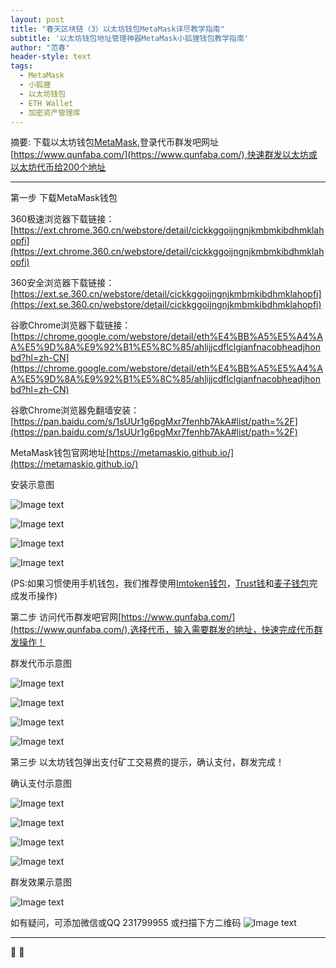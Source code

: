 ```yaml
---
layout: post
title: "春天区块链（3）以太坊钱包MetaMask详尽教学指南"
subtitle: '以太坊钱包地址管理神器MetaMask小狐狸钱包教学指南'
author: "范春"
header-style: text
tags:
  - MetaMask
  - 小狐狸
  - 以太坊钱包
  - ETH Wallet
  - 加密资产管理库
---
```


摘要: 下载以太坊钱包[MetaMask](https://ext.chrome.360.cn/webstore/detail/cickkggoijngnjkmbmkibdhmklahopfi),登录代币群发吧网址[https://www.qunfaba.com/](https://www.qunfaba.com/),快速群发以太坊或以太坊代币给200个地址

---

第一步 下载MetaMask钱包

360极速浏览器下载链接：[https://ext.chrome.360.cn/webstore/detail/cickkggoijngnjkmbmkibdhmklahopfi](https://ext.chrome.360.cn/webstore/detail/cickkggoijngnjkmbmkibdhmklahopfi)

360安全浏览器下载链接：[https://ext.se.360.cn/webstore/detail/cickkggoijngnjkmbmkibdhmklahopfi](https://ext.se.360.cn/webstore/detail/cickkggoijngnjkmbmkibdhmklahopfi)

谷歌Chrome浏览器下载链接：[https://chrome.google.com/webstore/detail/eth%E4%BB%A5%E5%A4%AA%E5%9D%8A%E9%92%B1%E5%8C%85/ahlijjcdflclgianfnacobheadjhonbd?hl=zh-CN](https://chrome.google.com/webstore/detail/eth%E4%BB%A5%E5%A4%AA%E5%9D%8A%E9%92%B1%E5%8C%85/ahlijjcdflclgianfnacobheadjhonbd?hl=zh-CN)

谷歌Chrome浏览器免翻墙安装：[https://pan.baidu.com/s/1sUUr1g6pgMxr7fenhb7AkA#list/path=%2F](https://pan.baidu.com/s/1sUUr1g6pgMxr7fenhb7AkA#list/path=%2F)

MetaMask钱包官网地址[https://metamaskio.github.io/](https://metamaskio.github.io/)

安装示意图

![Image text](https://www.btc36.com/yidaibi/1.jpg)

![Image text](https://www.btc36.com/yidaibi/2.jpg)

![Image text](https://www.btc36.com/yidaibi/3.jpg)

![Image text](https://www.btc36.com/yidaibi/4.jpg)

(PS:如果习惯使用手机钱包，我们推荐使用[Imtoken钱包](https://token.im/)，[Trust钱](https://trustwallet.com/)和[麦子钱包](http://mathwallet.org/cn/)完成发币操作)

第二步 访问代币群发吧官网[https://www.qunfaba.com/](https://www.qunfaba.com/),选择代币，输入需要群发的地址，快速完成代币群发操作！

群发代币示意图

![Image text](https://www.btc36.com/qunfaba/1.jpg)

![Image text](https://www.btc36.com/qunfaba/2.jpg)

![Image text](https://www.btc36.com/qunfaba/3.jpg)

![Image text](https://www.btc36.com/qunfaba/4.jpg)

第三步 以太坊钱包弹出支付矿工交易费的提示，确认支付，群发完成！

确认支付示意图

![Image text](https://www.btc36.com/qunfaba/5.jpg)

![Image text](https://www.btc36.com/qunfaba/6.jpg)

![Image text](https://www.btc36.com/qunfaba/7.jpg)

![Image text](https://www.btc36.com/qunfaba/8.jpg)

群发效果示意图

![Image text](https://www.btc36.com/qunfaba/9.jpg)

如有疑问，可添加微信或QQ 231799955
或扫描下方二维码
![Image text](https://www.btc36.com/wechat.jpeg)

---


